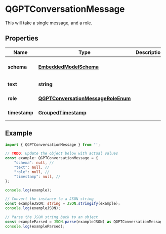 
# QGPTConversationMessage

This will take a single message, and a role.

## Properties

Name | Type | Description | Notes
------------ | ------------- | ------------- | -------------
**schema** | [**EmbeddedModelSchema**](EmbeddedModelSchema) |  | [optional] [default to undefined]
**text** | **string** |  | [default to undefined]
**role** | [**QGPTConversationMessageRoleEnum**](QGPTConversationMessageRoleEnum) |  | [default to undefined]
**timestamp** | [**GroupedTimestamp**](GroupedTimestamp) |  | [default to undefined]

## Example

```typescript
import { QGPTConversationMessage } from '';

// TODO: Update the object below with actual values
const example: QGPTConversationMessage = {
    "schema": null, // 
    "text": null, // 
    "role": null, // 
    "timestamp": null, // 
};

console.log(example);

// Convert the instance to a JSON string
const exampleJSON: string = JSON.stringify(example);
console.log(exampleJSON);

// Parse the JSON string back to an object
const exampleParsed = JSON.parse(exampleJSON) as QGPTConversationMessage;
console.log(exampleParsed);
```




